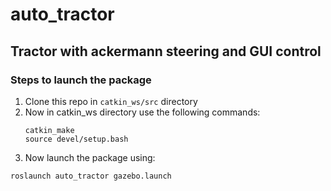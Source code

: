 # auto_tractor

## Tractor with ackermann steering and GUI control

### Steps to launch the package
1. Clone this repo in ```catkin_ws/src``` directory
2. Now in catkin_ws directory use the following commands:
   ```
   catkin_make
   source devel/setup.bash
   ```
3. Now launch the package using:
```
roslaunch auto_tractor gazebo.launch
```


